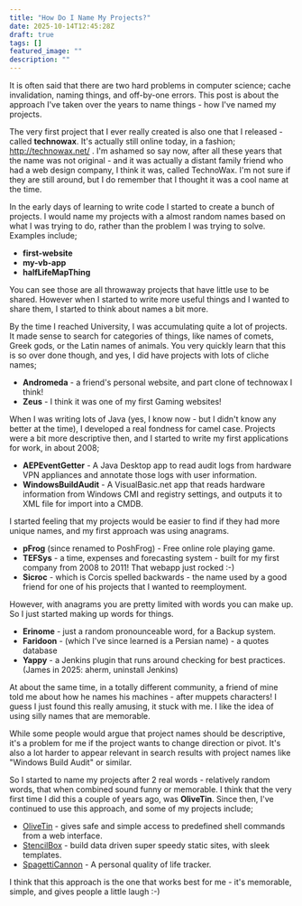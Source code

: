 ```yaml
---
title: "How Do I Name My Projects?"
date: 2025-10-14T12:45:28Z
draft: true
tags: []
featured_image: ""
description: ""
---
```


It is often said that there are two hard problems in computer science; cache invalidation, naming things, and off-by-one errors. This post is about the approach I've taken over the years to name things - how I've named my projects. 

The very first project that I ever really created is also one that I released - called **technowax**. It's actually still online today, in a fashion; http://technowax.net/ . I'm ashamed so say now, after all these years that the name was not original - and it was actually a distant family friend who had a web design company, I think it was, called TechnoWax. I'm not sure if they are still around, but I do remember that I thought it was a cool name at the time.

In the early days of learning to write code I started to create a bunch of projects. I would name my projects with a almost random names based on what I was trying to do, rather than the problem I was trying to solve. Examples include; 

- **first-website**
- **my-vb-app**
- **halfLifeMapThing**

You can see those are all throwaway projects that have little use to be shared. However when I started to write more useful things and I wanted to share them, I started to think about names a bit more. 

By the time I reached University, I was accumulating quite a lot of projects. It made sense to search for categories of things, like names of comets, Greek gods, or the Latin names of animals. You very quickly learn that this is so over done though, and yes, I did have projects with lots of cliche names;

- **Andromeda** - a friend's personal website, and part clone of technowax I think!
- **Zeus** - I think it was one of my first Gaming websites!

When I was writing lots of Java (yes, I know now - but I didn't know any better at the time), I developed a real fondness for camel case. Projects were a bit more descriptive then, and I started to write my first applications for work, in about 2008;

- **AEPEventGetter** - A Java Desktop app to read audit logs from hardware VPN appliances and annotate those logs with user information.
- **WindowsBuildAudit** - A VisualBasic.net app that reads hardware information from Windows CMI and registry settings, and outputs it to XML file for import into a CMDB.

I started feeling that my projects would be easier to find if they had more unique names, and my first approach was using anagrams.

- **pFrog** (since renamed to PoshFrog) - Free online role playing game.
- **TEFSys** - a time, expenses and forecasting system - built for my first company from 2008 to 2011! That webapp just rocked :-) 
- **Sicroc** - which is Corcis spelled backwards - the name used by a good friend for one of his projects that I wanted to reemployment.

However, with anagrams you are pretty limited with words you can make up. So I just started making up words for things.

- **Erinome** - just a random pronounceable word, for a Backup system.
- **Faridoon** - (which I've since learned is a Persian name) - a quotes database
- **Yappy** - a Jenkins plugin that runs around checking for best practices. (James in 2025: aherm, uninstall Jenkins)

At about the same time, in a totally different community, a friend of mine told me about how he names his machines - after muppets characters! I guess I just found this really amusing, it stuck with me. I like the idea of using silly names that are memorable.

While some people would argue that project names should be descriptive, it's a problem for me if the project wants to change direction or pivot. It's also a lot harder to appear relevant in search results with project names like "Windows Build Audit" or similar.

So I started to name my projects after 2 real words - relatively random words, that when combined sound funny or memorable. I think that the very first time I did this a couple of years ago, was **OliveTin**. Since then, I've continued to use this approach, and some of my projects include;

- [OliveTin](https://github.com/OliveTin/Olivetin) - gives safe and simple access to predefined shell commands from a web interface.
- [StencilBox](https://github.com/jamesread/StencilBox) - build data driven super speedy static sites, with sleek templates. 
- [SpagettiCannon](https://github.com/jamesread/SpaghettiCannon) - A personal quality of life tracker.

I think that this approach is the one that works best for me - it's memorable, simple, and gives people a little laugh :-) 
